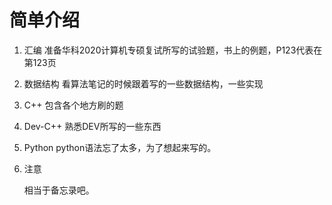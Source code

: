 # 简单介绍

1. 汇编
   准备华科2020计算机专硕复试所写的试验题，书上的例题，P123代表在第123页

2. 数据结构
   看算法笔记的时候跟着写的一些数据结构，一些实现

3. C++
   包含各个地方刷的题

4. Dev-C++
   熟悉DEV所写的一些东西

5. Python
   python语法忘了太多，为了想起来写的。

6. 注意

   相当于备忘录吧。